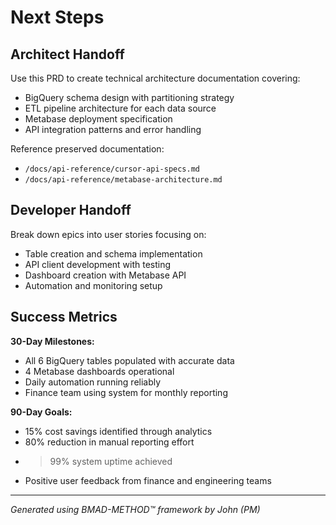# Next Steps

## Architect Handoff
Use this PRD to create technical architecture documentation covering:
- BigQuery schema design with partitioning strategy
- ETL pipeline architecture for each data source
- Metabase deployment specification
- API integration patterns and error handling

Reference preserved documentation:
- `/docs/api-reference/cursor-api-specs.md`
- `/docs/api-reference/metabase-architecture.md`

## Developer Handoff
Break down epics into user stories focusing on:
- Table creation and schema implementation
- API client development with testing
- Dashboard creation with Metabase API
- Automation and monitoring setup

## Success Metrics

**30-Day Milestones:**
- All 6 BigQuery tables populated with accurate data
- 4 Metabase dashboards operational
- Daily automation running reliably
- Finance team using system for monthly reporting

**90-Day Goals:**
- 15% cost savings identified through analytics
- 80% reduction in manual reporting effort
- >99% system uptime achieved
- Positive user feedback from finance and engineering teams

---

*Generated using BMAD-METHOD™ framework by John (PM)*
